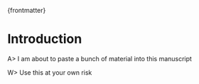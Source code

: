 {frontmatter}

# Introduction 


A> I am about to paste a bunch of material into this manuscript

W>  Use this at your own risk

